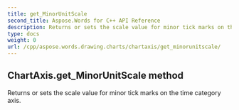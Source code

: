```yaml
---
title: get_MinorUnitScale
second_title: Aspose.Words for C++ API Reference
description: Returns or sets the scale value for minor tick marks on the time category axis. 
type: docs
weight: 0
url: /cpp/aspose.words.drawing.charts/chartaxis/get_minorunitscale/
---
```

## ChartAxis.get_MinorUnitScale method


Returns or sets the scale value for minor tick marks on the time category axis. 

